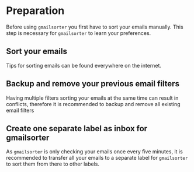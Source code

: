 # Preparation 
Before using `gmailsorter` you first have to sort your emails manually. This step is necessary for `gmailsorter` to 
learn your preferences. 

## Sort your emails
Tips for sorting emails can be found everywhere on the internet. 

## Backup and remove your previous email filters 
Having multiple filters sorting your emails at the same time can result in conflicts, therefore it is recommended to 
backup and remove all existing email filters

## Create one separate label as inbox for gmailsorter
As `gmailsorter` is only checking your emails once every five minutes, it is recommended to transfer all your emails to
a separate label for `gmailsorter` to sort them from there to other labels. 